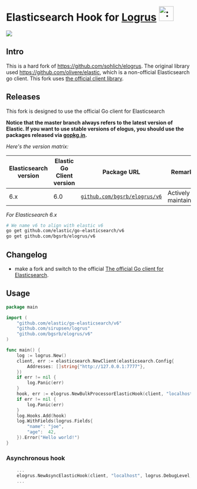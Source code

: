 # Elasticsearch Hook for [Logrus](https://github.com/sirupsen/logrus) <img src="http://i.imgur.com/hTeVwmJ.png" width="40" height="40" alt=":walrus:" class="emoji" title=":walrus:"/>
<img src="https://travis-ci.org/bgsrb/elogrus.svg?branch=master" />

## Intro

This is a hard fork of https://github.com/sohlich/elogrus. The original library used https://github.com/olivere/elastic, which is a non-official Elasticsearch go client. This fork uses [the official client library](https://github.com/elastic/go-elasticsearch).

## Releases
This fork is designed to use the official Go client for Elasticsearch

**Notice that the master branch always refers to the latest version of Elastic. If you want to use stable versions of elogus, you should use the packages released via [gopkg.in](https://gopkg.in).**

*Here's the version matrix:*

Elasticsearch version | Elastic Go Client version  | Package URL                                                          | Remarks |
----------------------|----------------------------|----------------------------------------------------------------------|---------|
6.x                   | 6.0                        | [`github.com/bgsrb/elogrus/v6`](https://github.com/bgsrb/elogrus/v6)| Actively maintained.

*For Elasticsearch 6.x*
```bash
# We name v6 to align with elastic v6
go get github.com/elastic/go-elasticsearch/v6
go get github.com/bgsrb/elogrus/v6
```

## Changelog
- make a fork and switch to the official [The official Go client for Elasticsearch](https://github.com/elastic/go-elasticsearch).

## Usage

```go
package main

import (
	"github.com/elastic/go-elasticsearch/v6"
	"github.com/sirupsen/logrus"
	"github.com/bgsrb/elogrus/v6"
)

func main() {
	log := logrus.New()
	client, err := elasticsearch.NewClient(elasticsearch.Config{
		Addresses: []string{"http://127.0.0.1:7777"},
	})
	if err != nil {
		log.Panic(err)
	}
	hook, err := elogrus.NewBulkProcessorElasticHook(client, "localhost", logrus.DebugLevel, "mylog")
	if err != nil {
		log.Panic(err)
	}
	log.Hooks.Add(hook)
	log.WithFields(logrus.Fields{
		"name": "joe",
		"age":  42,
	}).Error("Hello world!")
}
```

### Asynchronous hook

```go
	...
	elogrus.NewAsyncElasticHook(client, "localhost", logrus.DebugLevel, "mylog")
	...
```
